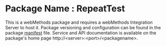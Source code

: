 # Package Name : RepeatTest
This is a webMethods package and requires a webMethods Integration Server to host it. Package versioning and configuration can be found in the package [manifest](./RepeatTest/manifest.v3) file. Service and API documentation is available on the package's home page http://&lt;server&gt;:&lt;port&gt;/&lt;packagename>.